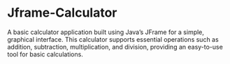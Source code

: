 # Jframe-Calculator
A basic calculator application built using Java’s JFrame for a simple, graphical interface. This calculator supports essential operations such as addition, subtraction, multiplication, and division, providing an easy-to-use tool for basic calculations.
